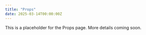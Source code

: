 ```yaml
---
title: "Props"
date: 2025-03-14T00:00:00Z
---
```


This is a placeholder for the Props page. More details coming soon.
